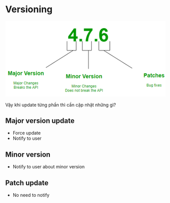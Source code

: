 
# Versioning

![Alt text](image-1.png)


Vậy khi update từng phần thì cần cập nhật những gì?
## Major version update
- Force update
- Notify to user

## Minor version
- Notify to user about minor version

## Patch update
- No need to notify
